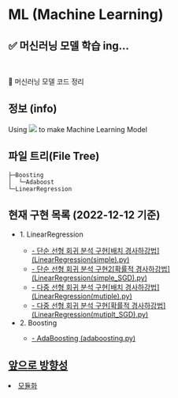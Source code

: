 # ML (Machine Learning)
## ✅ 머신러닝 모델 학습 ing...
<br>

🎈 머신러닝 모델 코드 정리

<h2>정보 (info)</h2>
<div>Using <img src="https://img.shields.io/badge/Python-black?style=flat-square&logo=Python&logoColor=#3776AB"> to make Machine Learning Model</div>


<h2>파일 트리(File Tree)</h2>

```
├─Boosting
│  └─Adaboost
└─LinearRegression
```


<h2>현재 구현 목록 (2022-12-12 기준)</h2>
<ul>
  <li>1. LinearRegression</li>
    <ul>
      <li><a href="./LinearRegression/"> - 단순 선형 회귀 분석 구현[배치 경사하강법] (LinearRegression(simple).py) </a> </li>
      <li><a href="./LinearRegression/"> - 단순 선형 회귀 분석 구현2[확률적 경사하강법] (LinearRegression(simple_SGD).py)</a> </li>
      <li><a href="./LinearRegression/"> - 다중 선형 회귀 분석 구현[배치 경사하강법] (LinearRegression(mutiple).py)</a> </li>
      <li><a href="./LinearRegression/"> - 다중 선형 회귀 분석 구현[확률적 경사하강법] (LinearRegression(mutiplt_SGD).py)</a> </li>
    </ul>
    
  <li>2. Boosting </li>
    <ul>
      <li><a href='./Boosting/Adaboost'> - AdaBoosting (adaboosting.py) </li>
    </ul>
</ul>



<h2>앞으로 방향성</h2>
  <li>모듈화</li>
